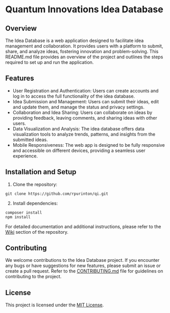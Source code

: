 # Quantum Innovations Idea Database

## Overview
The Idea Database is a web application designed to facilitate idea management and collaboration. It provides users with a platform to submit, share, and analyze ideas, fostering innovation and problem-solving. This README.md file provides an overview of the project and outlines the steps required to set up and run the application.

## Features
- User Registration and Authentication: Users can create accounts and log in to access the full functionality of the idea database.
- Idea Submission and Management: Users can submit their ideas, edit and update them, and manage the status and privacy settings.
- Collaboration and Idea Sharing: Users can collaborate on ideas by providing feedback, leaving comments, and sharing ideas with other users.
- Data Visualization and Analysis: The idea database offers data visualization tools to analyze trends, patterns, and insights from the submitted ideas.
- Mobile Responsiveness: The web app is designed to be fully responsive and accessible on different devices, providing a seamless user experience.

## Installation and Setup
1. Clone the repository:
```shell
git clone https://github.com/rpurinton/qi.git
```
2. Install dependencies:
```shell
composer install
npm install
```

For detailed documentation and additional instructions, please refer to the [Wiki](link-to-wiki) section of the repository.

## Contributing
We welcome contributions to the Idea Database project. If you encounter any bugs or have suggestions for new features, please submit an issue or create a pull request. Refer to the [CONTRIBUTING.md](link-to-contributing-file) file for guidelines on contributing to the project.

## License
This project is licensed under the [MIT License](link-to-license-file).
